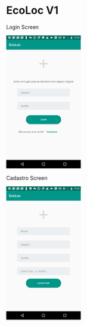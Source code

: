 # EcoLoc V1
<div>
  <div class="login">
    <p>Login Screen<p>
    <img src="images/login.png" width="200" />
  </div>
  <div>
    <p>Cadastro Screen</p>
    <img src="images/cadastro.png" width="200" />
  </div> 
</div>

